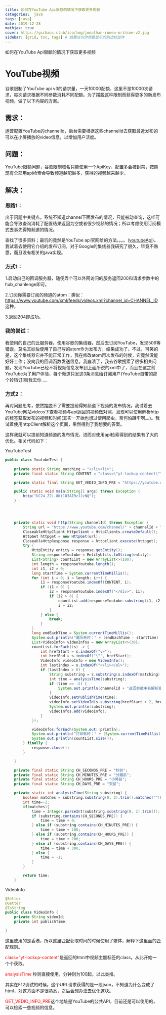 ```yaml
---
title: 如何在YouTube Api限额的情况下获取更多视频
categories:  java
tags: [java]
date: 2019-12-28 
mathjax: true
cover: https://gschaos.club/ico/img/jonathan-romeo-orihime-v2.jpg
sidebar: [grid, toc, tags] # 放置任何你想要显示的侧边栏部件
---
```


 

如何在YouTube Api限额的情况下获取更多视频



<!-- more -->



# YouTube视频



谷歌限制了YouTube api v3的请求量，一天10000配额，这里不是10000次请求，每次请求根据不同参数消耗不同配额。为了摆脱这种限制而获得更多的新发布视频，做了以下内容的方案。



## 需求：

运营配置YouTube的channelId，后台需要根据这些channelId去获取最近发布的可以在小屏播放的video信息，以增加用户活度。

## 问题：

YouTube限额问题，谷歌限制域名只能使用一个ApiKey，配置多会被封禁，按照现有全部用api检索会导致频道越配越多，获得的视频越来越少。



## 解决：



### 思路1：

出于问题中关键点，系统不知道channel下面发布的情况，只能被动查询，这样可能会导致查询消耗了配置结果返回为空或者很少视频的情况；所以考虑使用订阅模式去事先得知频道的情况。

查找了很多资料；最坑的竟然是YouTube api官网给的方法。。。。([youtubeApi](https://developers.google.com/youtube/v3/getting-started))。我试着去使用它介绍的发布订阅，对于Google的集线器我研究了很久，毕竟不熟悉，而且没有相关的java实现。

### 方式1：

1.启动自己的回调服务器，随便弄个可以外网访问的服务返回200和请求参数中的hub_chanlenge即可。

2.订阅你需要订阅的频道的atom：类似：https://www.youtube.com/xml/feeds/videos.xml?channel_id=CHANNEL_ID 这种。

3.返回204即成功。



### 我的尝试：

我使用的自己的云服务器，使用谷歌的集线器，然后去订阅YouTube，发现509等错误，莫名其妙后使用了自己写的atom作为发布方，结果成功了。不过，可笑的是，这个集线器它并不能正常工作，我在修改atom再次发布的时候，它竟然没能好好工作；没向我的回调函数发送信息。我崩溃了，我去谷歌搜索了很多相关问题，发现YouTube已经不将视频信息发布到上面所说的xml中了，而且在这之前YouTube为了用户体验，每个频道只发送3条消息给订阅用户(YouTube自带的那个铃铛订阅)我去你.....



### 方式2：

再对问题思考，依然摆脱不了需要提前得知频道下视频的发布情况，我试着去YouTube网站videos下查看视频与api返回的视频做对照，发现可以使用解析http的标签获取发布的视频和时间(其实一开始也想过使用爬虫，奈何怕蹲牢啊。。)。我试着使用httpClient解析这个页面，果然得到了我想要的答案。

这样我就可以提前知道频道的发布情况，进而对使用api检索得到的结果有了大的优化。相关代码如下：



YouTubeTest

```java
public class YoutubeTest {
  
    private static String matching = "</li><li>";
    private final static String CONTENT = "class=\"yt-lockup-content\"";

    private static final String GET_VEDIO_INFO_PRE = "https://youtube.com/get_video_info?video_id=";

    public static void main(String[] args) throws Exception {
        http("UC24_Z2L-8Ki183AI9zJJzNQ");
    }




    private static void http(String channelId) throws Exception {
        String url = "https://www.youtube.com/channel/" + channelId + "/videos";
        CloseableHttpClient httpclient = HttpClients.createDefault();
        HttpGet httpget = new HttpGet(url);
        CloseableHttpResponse response = httpclient.execute(httpget);
        try {
            HttpEntity entity = response.getEntity();
            String responseYoutube = EntityUtils.toString(entity);
            List<String> countList = new ArrayList<>(100);
            int length = responseYoutube.length();
            int i1, i2 = 0;
            long startTime = System.currentTimeMillis();
            for (int i = 0; i < length; i++) {
                i1 = responseYoutube.indexOf(CONTENT, i);
                if (i1 > 0) {
                    i2 = responseYoutube.indexOf("</div>", i1);
                    if (i2 > 0) {
                        countList.add(responseYoutube.substring(i1, i2));
                        i = i2;
                    }
                } else {
                    break;
                }
            }
            long endEachTime = System.currentTimeMillis();
            System.out.println("遍历耗时：" + (endEachTime - startTime) + "ms");
            List<VideoInfo> videoInfos = new ArrayList<>(30);
            countList.forEach((s) -> {
                int hrefStart = s.indexOf("v=");
                int hrefEnd = s.indexOf("\"", hrefStart);
                VideoInfo videoInfo = new VideoInfo();
                int lastIndex = s.indexOf("</li></ul>");
                if (lastIndex > 0) {
                    String substring = s.substring(s.indexOf(matching) + matching.length(), s.indexOf("</li></ul>"));
                    int time = analysisTime(substring);
                    if (time == -2) {
                        System.out.println(channelId + "返回参数中有解析错误的html标签:" + s);
                    }
                    videoInfo.setPublishTime(time);
                    videoInfo.setVideoId(s.substring(hrefStart + 2, hrefEnd));
                    System.out.println(substring);
                    videoInfos.add(videoInfo);
                }
            });

            videoInfos.forEach(System.out::println);
            System.out.println("打印耗时：" + (System.currentTimeMillis() - endEachTime) + "ms");
            System.out.println(countList.size());
        } finally {
            response.close();
        }

    }

    private final static String CH_SECONDS_PRE = "秒前";
    private final static String CH_MINUTES_PRE = "分鐘前";
    private final static String CH_HOURS_PRE = "小時前";
    private final static String CH_DAYS_PRE = "天前";

    private static int analysisTime(String substring) {
        boolean matches = substring.substring(0, 2).trim().matches("^[0-9]*[1-9][0-9]*$");
        int time=-2;
        if(matches){
            time = Integer.parseInt(substring.substring(0, 2).trim());
            if (substring.contains(CH_SECONDS_PRE)) {
                time = time + 0;
            } else if (substring.contains(CH_MINUTES_PRE)) {
                time = time + 100;
            } else if (substring.contains(CH_HOURS_PRE)) {
                time = time + 200;
            } else if (substring.contains(CH_DAYS_PRE)) {
                time = time + 300;
            } else {
                time = -1;
            }
        }

        return time;
    }
```

VideoInfo

```java
@Setter
@Getter
@ToString
public class VideoInfo {
    private String videoId;
    private int publishTime;

}
```



这里使用的是香港，所以这里匹配获取时间的时候使用了繁体，解释下这里面的匹配规则。

<font color=red>class="yt-lockup-content"</font>是返回的html中视频主题标签的class，从此开始一个个获取。

<font color=red>analysisTime</font> 秒则直接使用，分钟则为100起，以此类推。

其实在F12调试的时候，这个URL请求获得的是一段json，不知道为什么变成了html，对这方面不是很熟悉，之后会想办法去优化这块。

<font color=red>GET_VEDIO_INFO_PRE</font>这个地址是YouTube的公共API，目前还是可以使用的，可以检索一些视频的信息。



